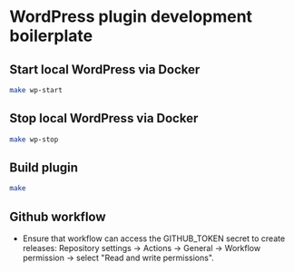 # WordPress plugin development boilerplate

## Start local WordPress via Docker
```sh
make wp-start
```

## Stop local WordPress via Docker
```sh
make wp-stop
```

## Build plugin
```sh
make
```

## Github workflow

* Ensure that workflow can access the GITHUB_TOKEN secret to create releases: Repository settings -> Actions -> General -> Workflow permission -> select "Read and write permissions".
